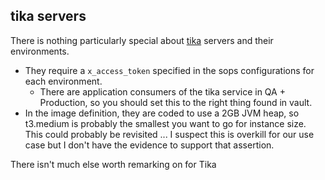 ## tika servers

There is nothing particularly special about [tika](https://tika.apache.org/) servers and their environments.

- They require a `x_access_token` specified in the sops configurations for each environment.
  - There are application consumers of the tika service in QA + Production, so you should set this to the right thing found in vault.
- In the image definition, they are coded to use a 2GB JVM heap, so t3.medium is probably the smallest you want to go for instance size. This could probably be revisited ... I suspect this is overkill for our use case but I don't have the evidence to support that assertion.

There isn't much else worth remarking on for Tika
